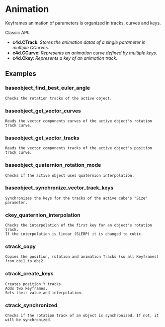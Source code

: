 # Animation

Keyframes animation of parameters is organized in tracks, curves and keys.

Classic API:
- **c4d.CTrack**: *Stores the animation datas of a single parameter in multiple CCurves.*
- **c4d.CCurve**: *Represents an animation curve defined by multiple keys.*
- **c4d.Ckey**: *Represents a key of an animation track.*

## Examples

### baseobject_find_best_euler_angle

    Checks the rotation tracks of the active object.

### baseobject_get_vector_curves

    Reads the vector components curves of the active object's rotation track curve.

### baseobject_get_vector_tracks

    Reads the vector components tracks of the active object's position track curve.

### baseobject_quaternion_rotation_mode

    Checks if the active object uses quaternion interpolation.

### baseobject_synchronize_vector_track_keys

    Synchronizes the keys for the tracks of the active cube's "Size" parameter.

### ckey_quaternion_interpolation

    Checks the interpolation of the first key for an object's rotation track.
    If the interpolation is linear (SLERP) it is changed to cubic.

### ctrack_copy

    Copies the position, rotation and animation Tracks (so all Keyframes) from obj1 to obj2.

### ctrack_create_keys

	Creates position Y tracks.
	Adds two keyframes.
	Sets their value and interpolation.

### ctrack_synchronized

    Checks if the rotation track of an object is synchronized. If not, it will be synchronized.
